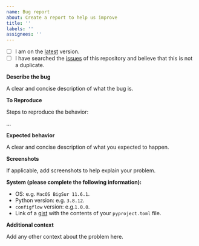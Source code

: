 ```yaml
---
name: Bug report
about: Create a report to help us improve
title: ''
labels: ''
assignees: ''
---
```


- [ ] I am on the [latest](https://github.com/volodymyrPivoshenko/configflow/releases/latest) version.
- [ ] I have searched the [issues](https://github.com/volodymyrPivoshenko/configflow/issues) of this repository and believe that this is not a duplicate.

**Describe the bug**

A clear and concise description of what the bug is.

**To Reproduce**

Steps to reproduce the behavior:

...

**Expected behavior**

A clear and concise description of what you expected to happen.

**Screenshots**

If applicable, add screenshots to help explain your problem.

**System (please complete the following information):**

- OS: e.g. `MacOS BigSur 11.6.1`.
- Python version: e.g. `3.8.12`.
- `configflow` version: e.g.`1.0.0`.
- Link of a [gist](https://gist.github.com/) with the contents of your `pyproject.toml` file.

**Additional context**

Add any other context about the problem here.
